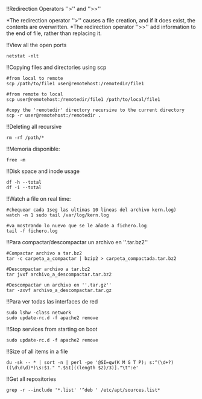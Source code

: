 !!Redirection Operators ''>'' and ''>>''

*The redirection operator ''>'' causes a file creation, and if it does exist, the contents are overwritten. 
*The redirection operator ''>>'' add information to the end of file, rather than replacing it.

!!View all the open ports
```
netstat -nlt
```

!!Copying files and directories using scp

```
#from local to remote
scp /path/to/file1 user@remotehost:/remotedir/file1

#from remote to local
scp user@remotehost:/remotedir/file1 /path/to/local/file1

#copy the 'remotedir' directory recursive to the current directory
scp -r user@remotehost:/remotedir .
```

!!Deleting all recursive

```
rm -rf /path/*
```

!!Memoria disponible:

```
free -m
```

!!Disk space and inode usage

```
df -h --total
df -i --total
```

!!Watch a file on real time:

```
#chequear cada 1seg las ultimas 10 lineas del archivo kern.log)
watch -n 1 sudo tail /var/log/kern.log

#va mostrando lo nuevo que se le añade a fichero.log
tail -f fichero.log
```

!!Para compactar/descompactar un archivo en ''.tar.bz2''

```
#Compactar archivo a tar.bz2
tar -c carpeta_a_compactar | bzip2 > carpeta_compactada.tar.bz2

#Descompactar archivo a tar.bz2
tar jvxf archivo_a_descompactar.tar.bz2

#Descompactar un archivo en ''.tar.gz''
tar -zxvf archivo_a_descompactar.tar.gz
```

!!Para ver todas las interfaces de red

```
sudo lshw -class network
sudo update-rc.d -f apache2 remove
```

!!Stop services from starting on boot

```
sudo update-rc.d -f apache2 remove
```

!!Size of all items in a file

```
du -sk -- * | sort -n | perl -pe '@SI=qw(K M G T P); s:^(\d+?)((\d\d\d)*)\s:$1." ".$SI[((length $2)/3)]."\t":e'
```

!!Get all repositories

```
grep -r --include '*.list' '^deb ' /etc/apt/sources.list*
```
